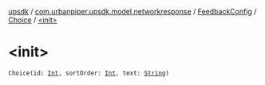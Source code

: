 [upsdk](../../../index.md) / [com.urbanpiper.upsdk.model.networkresponse](../../index.md) / [FeedbackConfig](../index.md) / [Choice](index.md) / [&lt;init&gt;](./-init-.md)

# &lt;init&gt;

`Choice(id: `[`Int`](https://kotlinlang.org/api/latest/jvm/stdlib/kotlin/-int/index.html)`, sortOrder: `[`Int`](https://kotlinlang.org/api/latest/jvm/stdlib/kotlin/-int/index.html)`, text: `[`String`](https://kotlinlang.org/api/latest/jvm/stdlib/kotlin/-string/index.html)`)`
